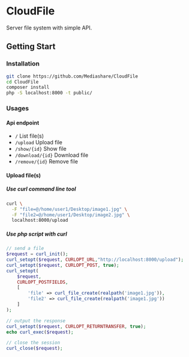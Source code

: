 # CloudFile
Server file system with simple API.
## Getting Start
### Installation
```bash
git clone https://github.com/Mediashare/CloudFile
cd CloudFile
composer install
php -S localhost:8000 -t public/
```
### Usages
#### Api endpoint
* ``/`` List file(s)
* ``/upload`` Upload file
* ``/show/{id}`` Show file
* ``/download/{id}`` Download file
* ``/remove/{id}`` Remove file
#### Upload file(s)
##### Use curl command line tool
```bash
curl \
  -F "file=@/home/user1/Desktop/image1.jpg" \
  -F "file2=@/home/user1/Desktop/image2.jpg" \
  localhost:8000/upload
```
##### Use php script with curl
```php
// send a file
$request = curl_init();
curl_setopt($request, CURLOPT_URL,"http://localhost:8000/upload");
curl_setopt($request, CURLOPT_POST, true);
curl_setopt(
    $request,
    CURLOPT_POSTFIELDS,
    [
        'file' => curl_file_create(realpath('image1.jpg')),
        'file2' => curl_file_create(realpath('image1.jpg'))
    ]
);

// output the response
curl_setopt($request, CURLOPT_RETURNTRANSFER, true);
echo curl_exec($request);

// close the session
curl_close($request);
```